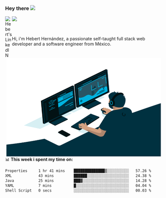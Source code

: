 ### Hey there <img src="https://media.giphy.com/media/hvRJCLFzcasrR4ia7z/giphy.gif" width="25px">
<a href="https://www.linkedin.com/in/evertcode/" target="_blank">
  <img align="left" alt="Hebert's LinkedIN" width="22px" src="https://raw.githubusercontent.com/peterthehan/peterthehan/master/assets/linkedin.svg" />
</a>

![](https://visitor-badge.glitch.me/badge?page_id=evertcode.evertcode)

<br />

Hi, i'm Hebert Hernández, a passionate self-taught full stack web developer and a software engineer from México.

<img align="right" alt="GIF" src="https://github.com/evertcode/evertcode/blob/master/code.gif?raw=true" width="500" height="320" />

📊 **This week i spent my time on:**

<!--START_SECTION:waka-->

```text
Properties     1 hr 41 mins    ██████████████▒░░░░░░░░░░   57.26 %
XML            43 mins         ██████░░░░░░░░░░░░░░░░░░░   24.38 %
Java           25 mins         ███▓░░░░░░░░░░░░░░░░░░░░░   14.28 %
YAML           7 mins          █░░░░░░░░░░░░░░░░░░░░░░░░   04.04 %
Shell Script   0 secs          ░░░░░░░░░░░░░░░░░░░░░░░░░   00.03 %
```

<!--END_SECTION:waka-->
